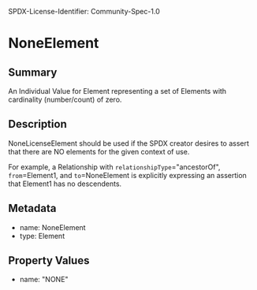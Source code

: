 SPDX-License-Identifier: Community-Spec-1.0

# NoneElement

## Summary

An Individual Value for Element representing a set of Elements with
cardinality (number/count) of zero.

## Description

NoneLicenseElement should be used if the SPDX creator desires to assert that
there are NO elements for the given context of use.

For example, a Relationship with
`relationshipType`="ancestorOf",
`from`=Element1,
and `to`=NoneElement
is explicitly expressing an assertion that
Element1 has no descendents.

## Metadata

- name: NoneElement
- type: Element

## Property Values

- name: "NONE"

